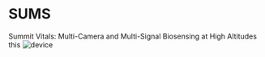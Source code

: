 # SUMS
Summit Vitals: Multi-Camera and Multi-Signal Biosensing at High Altitudes
this 
![device](https://github.com/user-attachments/assets/061bf60a-a9a3-498e-9f26-cf21e460b5b1)
